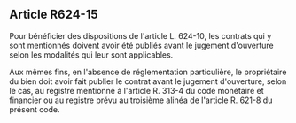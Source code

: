 Article R624-15
----
Pour bénéficier des dispositions de l'article L. 624-10, les contrats qui y sont
mentionnés doivent avoir été publiés avant le jugement d'ouverture selon les
modalités qui leur sont applicables.

Aux mêmes fins, en l'absence de réglementation particulière, le propriétaire du
bien doit avoir fait publier le contrat avant le jugement d'ouverture, selon le
cas, au registre mentionné à l'article R. 313-4 du code monétaire et financier
ou au registre prévu au troisième alinéa de l'article R. 621-8 du présent code.
